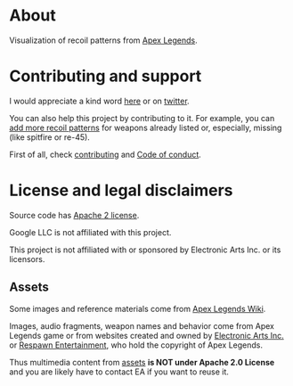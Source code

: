 # About

Visualization of recoil patterns from [Apex Legends](https://www.ea.com/games/apex-legends).

# Contributing and support

I would appreciate a kind word [here](https://github.com/metaflow/apex-recoil/issues/1) or on [twitter](https://twitter.com/goncharov_m).

You can also help this project by contributing to it. For example, you can [add more recoil patterns](https://github.com/metaflow/apex-recoil/issues/2) for weapons already listed or, especially, missing (like spitfire or re-45).

First of all, check [contributing](./docs/contributing.md) and [Code of conduct](./docs/code-of-conduct.md).

# License and legal disclaimers

Source code has [Apache 2 license](./LICENSE).

Google LLC is not affiliated with this project.

This project is not affiliated with or sponsored by Electronic Arts Inc. or its licensors.

## Assets

Some images and reference materials come from [Apex Legends Wiki](https://apexlegends.fandom.com/wiki).

Images, audio fragments, weapon names and behavior come from Apex Legends game or from websites created and owned by [Electronic Arts Inc.](https://ea.com) or [Respawn Entertainment](https://www.respawn.com/"), who hold the copyright of Apex Legends.

Thus multimedia content from [assets](./assets) **is NOT under Apache 2.0 License** and you are likely have to contact EA if you want to reuse it.